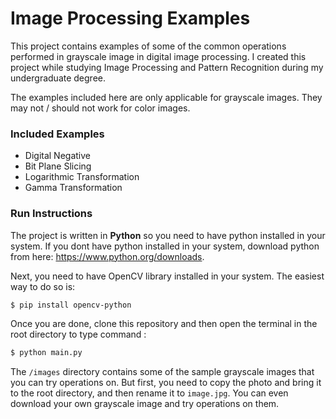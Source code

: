 # Image Processing Examples

This project contains examples of some of the common operations performed in grayscale image in digital image processing. I created this project while studying Image Processing and Pattern Recognition during my undergraduate degree.

The examples included here are only applicable for grayscale images. They may not / should not work for color images.

### Included Examples

  - Digital Negative
  - Bit Plane Slicing
  - Logarithmic Transformation
  - Gamma Transformation

### Run Instructions
The project is written in **Python** so you need to have python installed in your system. If you dont have python installed in your system, download python from here: https://www.python.org/downloads.

Next, you need to have OpenCV library installed in your system. The easiest way to do so is: 
```sh
$ pip install opencv-python
```

Once you are done, clone this repository and then open the terminal in the root directory to type command : 
```sh
$ python main.py
```

The ```/images``` directory contains some of the sample grayscale images that you can try operations on. But first, you need to copy the photo and bring it to the root directory, and then rename it to ```image.jpg```. You can even download your own grayscale image and try operations on them.
